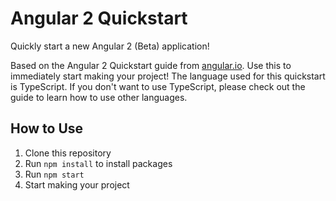 # Angular 2 Quickstart

Quickly start a new Angular 2 (Beta) application!

Based on the Angular 2 Quickstart guide from [angular.io](https://angular.io/docs/ts/latest/quickstart.html).
Use this to immediately start making your project! The language used for this 
quickstart is TypeScript. If you don't want to use TypeScript, please check out
the guide to learn how to use other languages.

## How to Use
1. Clone this repository
2. Run `npm install` to install packages
3. Run `npm start`
4. Start making your project

